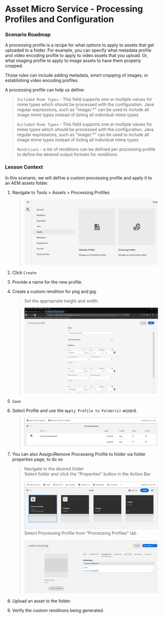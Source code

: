 
# Asset Micro Service - Processing Profiles and Configuration

### Scenario Roadmap

A processing profile is a recipe for what options to apply to assets that get uploaded to a folder. For example, you can specify what metadata profile and video encoding profile to apply to video assets that you upload. Or, what imaging profile to apply to image assets to have them properly cropped.

Those rules can include adding metadata, smart cropping of images, or establishing video encoding profiles. 

A processing profile can help us define:

> ` Included Mime Types ` - This field supports one or multiple values for mime types which should be processed with the configuration. Java regular expressions, such as "image/.*" can be used to include all image mime types instead of listing all individual mime types

> ` Excluded Mime Types ` - This field supports one or multiple values for mime types which should be processed with the configuration. Java regular expressions, such as "image/.*" can be used to include all image mime types instead of listing all individual mime types

> ` Renditions ` - a list of renditions can be defined per processing profile to define the desired output formats for renditions. <br>

### Lesson Context

In this scenario, we will define a custom processing profile and apply it to an AEM assets folder.

1. Navigate to Tools > Assets > Processing Profiles

    > ![1.PNG](./images/1.png)

2. Click `Create`

3. Provide a name for the new profile.
4. Create a custom rendition for png and jpg. 
    > Set the appropriate height and width.

    > ![5.PNG](./images/5.PNG)


5. `Save`

6. Select Profile and use the ` Apply Profile to Folder(s) ` wizard. 

    > ![8.PNG](./images/8.png)

7.  You can also Assign/Remove Processing Profile to folder via folder properties page, to do so
    > Navigate to the desired folder <br>
    Select folder and click the "Properties" button in the Action Bar <br><br>
    ![9.PNG](./images/9.png)<br>
    Select Processing Profile from "Processing Profiles" tab<br><br>
     ![10.PNG](./images/10.png)<br>

8. Upload an asset to the folder.
9. Verify the custom renditions being generated.









